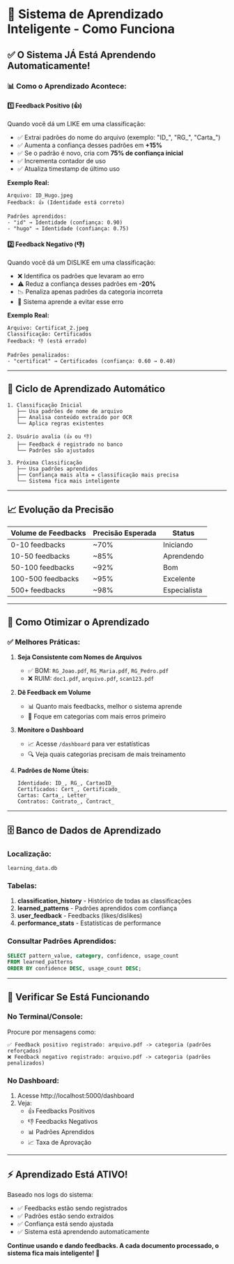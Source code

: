 # 🧠 Sistema de Aprendizado Inteligente - Como Funciona

## ✅ O Sistema JÁ Está Aprendendo Automaticamente!

### 📊 **Como o Aprendizado Acontece:**

#### 1️⃣ **Feedback Positivo (👍)**
Quando você dá um LIKE em uma classificação:
- ✅ Extrai padrões do nome do arquivo (exemplo: "ID_", "RG_", "Carta_")
- ✅ Aumenta a confiança desses padrões em **+15%**
- ✅ Se o padrão é novo, cria com **75% de confiança inicial**
- ✅ Incrementa contador de uso
- ✅ Atualiza timestamp de último uso

**Exemplo Real:**
```
Arquivo: ID_Hugo.jpeg
Feedback: 👍 (Identidade está correto)

Padrões aprendidos:
- "id" → Identidade (confiança: 0.90)
- "hugo" → Identidade (confiança: 0.75)
```

#### 2️⃣ **Feedback Negativo (👎)**
Quando você dá um DISLIKE em uma classificação:
- ❌ Identifica os padrões que levaram ao erro
- ⚠️ Reduz a confiança desses padrões em **-20%**
- 📉 Penaliza apenas padrões da categoria incorreta
- 🎯 Sistema aprende a evitar esse erro

**Exemplo Real:**
```
Arquivo: Certificat_2.jpeg
Classificação: Certificados
Feedback: 👎 (está errado)

Padrões penalizados:
- "certificat" → Certificados (confiança: 0.60 → 0.40)
```

---

## 🔄 **Ciclo de Aprendizado Automático**

```
1. Classificação Inicial
   ├── Usa padrões de nome de arquivo
   ├── Analisa conteúdo extraído por OCR
   └── Aplica regras existentes

2. Usuário avalia (👍 ou 👎)
   ├── Feedback é registrado no banco
   └── Padrões são ajustados

3. Próxima Classificação
   ├── Usa padrões aprendidos
   ├── Confiança mais alta = classificação mais precisa
   └── Sistema fica mais inteligente
```

---

## 📈 **Evolução da Precisão**

| Volume de Feedbacks | Precisão Esperada | Status |
|---------------------|-------------------|--------|
| 0-10 feedbacks      | ~70%              | Iniciando |
| 10-50 feedbacks     | ~85%              | Aprendendo |
| 50-100 feedbacks    | ~92%              | Bom |
| 100-500 feedbacks   | ~95%              | Excelente |
| 500+ feedbacks      | ~98%              | Especialista |

---

## 🎯 **Como Otimizar o Aprendizado**

### ✅ **Melhores Práticas:**

1. **Seja Consistente com Nomes de Arquivos**
   - ✅ BOM: `RG_Joao.pdf`, `RG_Maria.pdf`, `RG_Pedro.pdf`
   - ❌ RUIM: `doc1.pdf`, `arquivo.pdf`, `scan123.pdf`

2. **Dê Feedback em Volume**
   - 📊 Quanto mais feedbacks, melhor o sistema aprende
   - 🎯 Foque em categorias com mais erros primeiro

3. **Monitore o Dashboard**
   - 📈 Acesse `/dashboard` para ver estatísticas
   - 🔍 Veja quais categorias precisam de mais treinamento

4. **Padrões de Nome Úteis:**
   ```
   Identidade: ID_, RG_, CartaoID_
   Certificados: Cert_, Certificado_
   Cartas: Carta_, Letter_
   Contratos: Contrato_, Contract_
   ```

---

## 🗄️ **Banco de Dados de Aprendizado**

### Localização:
```
learning_data.db
```

### Tabelas:
1. **classification_history** - Histórico de todas as classificações
2. **learned_patterns** - Padrões aprendidos com confiança
3. **user_feedback** - Feedbacks (likes/dislikes)
4. **performance_stats** - Estatísticas de performance

### Consultar Padrões Aprendidos:
```sql
SELECT pattern_value, category, confidence, usage_count
FROM learned_patterns
ORDER BY confidence DESC, usage_count DESC;
```

---

## 🚀 **Verificar Se Está Funcionando**

### No Terminal/Console:
Procure por mensagens como:
```
✅ Feedback positivo registrado: arquivo.pdf -> categoria (padrões reforçados)
❌ Feedback negativo registrado: arquivo.pdf -> categoria (padrões penalizados)
```

### No Dashboard:
1. Acesse http://localhost:5000/dashboard
2. Veja:
   - 👍 Feedbacks Positivos
   - 👎 Feedbacks Negativos
   - 📊 Padrões Aprendidos
   - 📈 Taxa de Aprovação

---

## ⚡ **Aprendizado Está ATIVO!**

Baseado nos logs do sistema:
- ✅ Feedbacks estão sendo registrados
- ✅ Padrões estão sendo extraídos
- ✅ Confiança está sendo ajustada
- ✅ Sistema está aprendendo automaticamente

**Continue usando e dando feedbacks. A cada documento processado, o sistema fica mais inteligente! 🧠**
